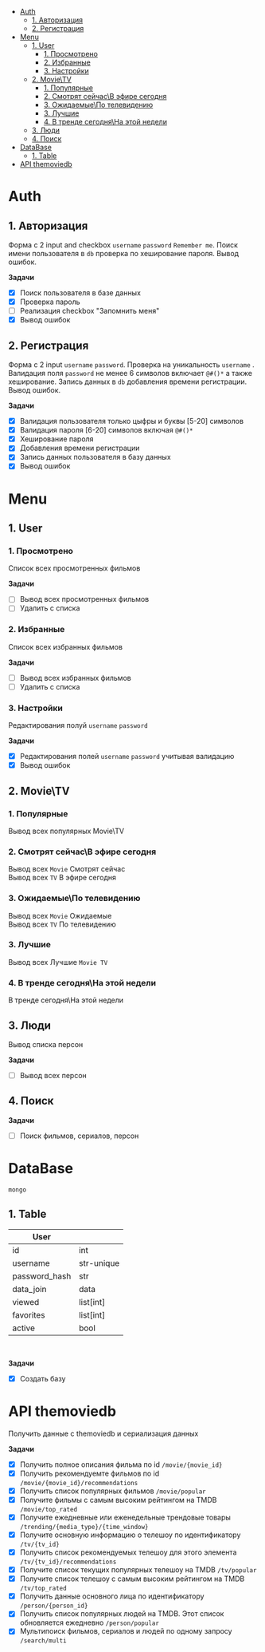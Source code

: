 
- [Auth](#auth)
  - [1. Авторизация](#1-авторизация)
  - [2. Регистрация](#2-регистрация)
- [Menu](#menu)
  - [1. User](#1-user)
    - [1. Просмотрено](#1-просмотрено)
    - [2. Избранные](#2-избранные)
    - [3. Настройки](#3-настройки)
  - [2. Movie\\TV](#2-movietv)
    - [1. Популярные](#1-популярные)
    - [2. Смотрят сейчас\\В эфире сегодня](#2-смотрят-сейчасв-эфире-сегодня)
    - [3. Ожидаемые\\По телевидению](#3-ожидаемыепо-телевидению)
    - [3. Лучшие](#3-лучшие)
    - [4. В тренде сегодня\\На этой недели](#4-в-тренде-сегодняна-этой-недели)
  - [3. Люди](#3-люди)
  - [4. Поиск](#4-поиск)
- [DataBase](#database)
  - [1. Table](#1-table)
- [API themoviedb](#api-themoviedb)


# Auth

## 1. Авторизация

Форма с 2 input and checkbox `username` `password` `Remember me`.
Поиск имени пользователя в `db` проверка по хеширование пароля.
Вывод ошибок.

**Задачи**

- [x] Поиск пользователя в базе данных
- [x] Проверка пароль
- [ ] Реализация checkbox "Запомнить меня"
- [x] Вывод ошибок

## 2. Регистрация

Форма с 2 input `username` `password`.
Проверка на уникальность `username` . Валидация поля `password` не менее 6 символов включает `@#()*` а также хеширование.
Запись данных в `db` добавления времени регистрации. Вывод ошибок.

**Задачи**

- [x] Валидация пользователя только цыфры и буквы [5-20] символов
- [x] Валидация пароля [6-20] символов включая `@#()*`
- [x] Хеширование пароля
- [x] Добавления времени регистрации
- [x] Запись данных пользователя в базу данных
- [x] Вывод ошибок

# Menu

## 1. User

### 1. Просмотрено

Список всех просмотренных фильмов

**Задачи**

- [ ] Вывод всех просмотренных фильмов
- [ ] Удалить с списка

### 2. Избранные

Список всех избранных фильмов

**Задачи**

- [ ] Вывод всех избранных фильмов
- [ ] Удалить с списка

### 3. Настройки

Редактирования полуй `username` `password`

**Задачи**

- [x] Редактирования полей `username` `password`  учитывая валидацию
- [x] Вывод ошибок

## 2. Movie\TV

### 1. Популярные

Вывод всех популярных Movie\TV

### 2. Смотрят сейчас\В эфире сегодня

Вывод всех `Movie` Смотрят сейчас <br>
Вывод всех `TV` В эфире сегодня

### 3. Ожидаемые\По телевидению

Вывод всех `Movie` Ожидаемые <br>
Вывод всех `TV` По телевидению

### 3. Лучшие

Вывод всех Лучшие `Movie TV`

### 4. В тренде сегодня\На этой недели

В тренде сегодня\На этой недели

## 3. Люди

Вывод списка персон

**Задачи**

- [ ] Вывод всех персон

## 4. Поиск

**Задачи**

- [ ] Поиск фильмов, сериалов, персон

# DataBase

`mongo`

## 1. Table
|<b>User</b>||
|----|----|
|id| int|
|username| str-unique|
|password_hash| str|
|data_join|data|
|viewed|list[int]|
|favorites|list[int]|
|active|bool|
<br>

**Задачи**

- [x] Создать базу

# API themoviedb

Получить данные с themoviedb и сериализация данных

**Задачи**

- [x] Получить полное описания фильма по id `/movie/{movie_id}`
- [x] Получить рекомендуемте фильмов по id `/movie/{movie_id}/recommendations`
- [x] Получить список популярных фильмов `/movie/popular`
- [x] Получите фильмы с самым высоким рейтингом на TMDB `/movie/top_rated`
- [x] Получите ежедневные или еженедельные трендовые товары `/trending/{media_type}/{time_window}`
- [x] Получите основную информацию о телешоу по идентификатору `/tv/{tv_id}`
- [x] Получить список рекомендуемых телешоу для этого элемента `/tv/{tv_id}/recommendations`
- [x] Получите список текущих популярных телешоу на TMDB `/tv/popular`
- [x] Получите список телешоу с самым высоким рейтингом на TMDB `/tv/top_rated`
- [x] Получить данные основного лица по идентификатору `/person/{person_id}`
- [x] Получить список популярных людей на TMDB. Этот список обновляется ежедневно `/person/popular`
- [x] Мультипоиск фильмов, сериалов и людей по одному запросу `/search/multi`
